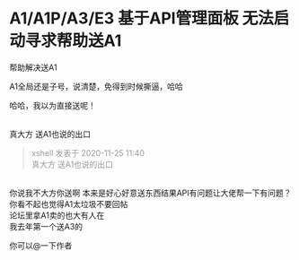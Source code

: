 # A1/A1P/A3/E3 基于API管理面板 无法启动寻求帮助送A1


帮助解决送A1

A1全局还是子号，说清楚，免得到时候撕逼，哈哈

哈哈，我以为直接送呢！<br />
<br />
<img src="static/image/smiley/default/lol.gif" smilieid="12" border="0" alt="" /><img src="static/image/smiley/default/lol.gif" smilieid="12" border="0" alt="" /><img src="static/image/smiley/default/lol.gif" smilieid="12" border="0" alt="" />

真大方 送A1也说的出口

<div class="quote"><blockquote><font color="#999999">xshell 发表于 2020-11-25 11:40</font><br />
<font color="#999999">真大方 送A1也说的出口</font></blockquote></div><br />
你说我不大方你送啊 本来是好心好意送东西结果API有问题让大佬帮一下有问题？<br />
你看不起也觉得A1太垃圾不要回帖<br />
论坛里拿A1卖的也大有人在<br />
我去年第一个送A3的

你可以@一下作者
